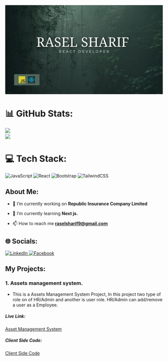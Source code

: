 <img src="https://raw.githubusercontent.com/raselsharif/raselsharif/main/image/github-cover-02.png">

# 📊 GitHub Stats:

![](https://github-readme-streak-stats.herokuapp.com/?user=raselsharif&theme=blueberry&hide_border=false)<br/>
![](https://github-readme-stats.vercel.app/api/top-langs/?username=raselsharif&theme=blueberry&hide_border=false&include_all_commits=true&count_private=true&layout=compact)

# 💻 Tech Stack:

![JavaScript](https://img.shields.io/badge/javascript-%23323330.svg?style=for-the-badge&logo=javascript&logoColor=%23F7DF1E)
![React](https://img.shields.io/badge/react-%2320232a.svg?style=for-the-badge&logo=react&logoColor=%2361DAFB)
![Bootstrap](https://img.shields.io/badge/bootstrap-%238511FA.svg?style=for-the-badge&logo=bootstrap&logoColor=white) ![TailwindCSS](https://img.shields.io/badge/tailwindcss-%2338B2AC.svg?style=for-the-badge&logo=tailwind-css&logoColor=white)

## About Me:

- 🔭 I’m currently working on **Republic Insurance Company Limited**

- 🌱 I’m currently learning **Next js.**

- 📫 How to reach me **raselsharif9@gmail.com**

## 🌐 Socials:

<a href="https://linkedin.com/in/raselsharif" target="_blank">
<img src="https://img.shields.io/badge/LinkedIn-%230077B5.svg?logo=linkedin&logoColor=white" alt="LinkedIn">
</a>
<a href="https://facebook.com/raselsharif0" target="_blank">
    <img src="https://img.shields.io/badge/Facebook-%231877F2.svg?logo=Facebook&logoColor=white" alt="Facebook">
</a>

## My Projects:

### 1. Assets management system.

- This is a Assets Management System Project, In this project two type of role on of HR/Admin and another is user role. HR/Admin can add/remove a user as a Employee.

##### Live Link:

<a href="https://assets-management-719c2.web.app/" target="_blank">Asset Management System</a>

##### Client Side Code:

<a href="https://github.com/raselsharif/programmingHero-assingment-12-client-side" target="_blank">Client Side Code</a>
